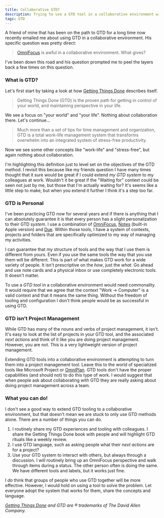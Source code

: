 ```yaml
---
title: Collaborative GTD?
description: Trying to use a GTD tool in a collaborative environment with other people? GTD principles are great to share, but not tools.
tags: GTD
---
```


A friend of mine that has been on the path to GTD for a long time now recently emailed me about using GTD in a collaborative environment. His specific question was pretty direct:

> [OmniFocus][of] is awful in a collaborative environment. What gives? 

I've been down this road and his question prompted me to peel the layers back a few times on this question.

### What is GTD?

Let's first start by taking a look at how [Getting Things Done][gtd] describes itself.

> Getting Things Done (GTD) is the proven path for getting in control of your world, and maintaining perspective in your life.

We see a focus on "your world" and "your life". Nothing about collaboration there. Let's continue...

> Much more than a set of tips for time management and organization, GTD is a total work-life management system that transforms overwhelm into an integrated system of stress-free productivity.

Now we see some other concepts like "work-life" and "stress-free", but again nothing about collaboration.

I'm highlighting this definition just to level set on the objectives of the GTD method. I revisit this because like my friends question I have many times thought that it sure would be great if I could extend *my GTD system* to my colleagues at work. Wouldn't it be great if the "Waiting for" context could be seen not just by me, but those that I'm actually waiting for? It's seems like a little step to make, but when you extend it further I think it's a step too far.

### GTD is Personal

I've been practicing GTD now for several years and if there is anything that I can absolutely guarantee it is that every person has a slight personalization to their GTD *system*. I use a combination of [OmniFocus][of], [Notes](https://support.apple.com/en-us/HT204987) (built-in Apple version) and [Due][due]. Within those tools, I have a system of contexts, projects and folders that are specifically optimized to my way of managing my activities.

I can guarantee that my structure of tools and the way that I use them is different from yours. Even if you use the same tools the way that you use them will be different. This is part of what makes GTD work for a wide variety of people. It isn't prescriptive on the *how*, just the *what*. Go ahead and use note cards and a physical inbox or use completely electronic tools. It doesn't matter.

To use a *GTD tool* in a collaborative environment would need commonality. It would require that we agree that the context "Work &rarr; Computer" is a valid context and that it means the same thing. Without the freedom of tooling and configuration I don't think people would be as successful in using GTD.

### GTD isn't Project Management

While GTD has many of the nouns and verbs of project management, it isn't. It's easy to look at the list of projects in your GTD tool, and the associated *next actions* and think of it like you are doing project management. However, you are not. This is a very lightweight version of project management.

Extending GTD tools into a collaborative environment is attempting to turn them into a project management tool. Leave this to the world of specialized tools like Microsoft Project or [OmniPlan][op]. GTD tools don't have the proper capabilities (and should not) to do this type of work. I would suggest that when people ask about collaborating with GTD they are really asking about doing project management across a team.

### What you can do!

I don't see a good way to extend GTD tooling to a collaborative environment, but that doesn't mean we are stuck to only use GTD methods alone. There are a number of things you can do.

 1. I routinely share my GTD experiences and tooling with colleagues. I share the Getting Things Done book with people and will highlight GTD rituals like a weekly review.
 2. I use GTD language, such as asking people what their *next actions* are for a project?
 3. Use your GTD system to interact with others, but always through a discussion. I will routinely bring up an OmniFocus perspective and walk through items during a status. The other person often is doing the same. We have different tools and labels, but it works just fine.

I *do* think that groups of people who use GTD together will be more effective. However, I would hold on using a tool to solve the problem. Let everyone adopt the system that works for them, share the concepts and language.

*[Getting Things Done][gtd] and GTD are &reg; trademarks of The David Allen Company.*

[gtd]: http://gettingthingsdone.com
[of]: https://www.omnigroup.com/omnifocus
[due]: http://www.dueapp.com
[op]: https://www.omnigroup.com/omniplan
